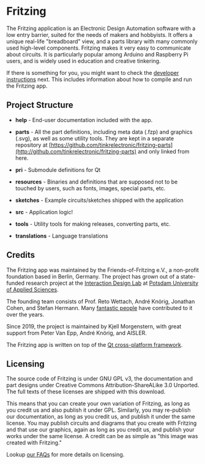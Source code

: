 # Fritzing

The Fritzing application is an Electronic Design Automation software with a low entry barrier, suited for the needs of makers and hobbyists. It offers a unique real-life "breadboard" view, and a parts library with many commonly used high-level components. Fritzing makes it very easy to communicate about circuits. It is particularly popular among Arduino and Raspberry Pi users, and is widely used in education and creative tinkering.

If there is something for you, you might want to check the [developer instructions](/build.md) next. This includes information about how to compile and run the Fritzing app.

## Project Structure

* **help** - End-user documentation included with the app. 

* **parts** - All the part definitions, including meta data (.fzp) and graphics (.svg), as well as some utility tools. They are kept in a separate repository at [https://github.com/tinkrelectronic/fritzing-parts](http://github.com/tinkrelectronic/fritzing-parts) and only linked from here.

* **pri** - Submodule definitions for Qt

* **resources** - Binaries and definitions that are supposed not to be touched by users, such as fonts, images, special parts, etc.

* **sketches** - Example circuits/sketches shipped with the application

* **src** - Application logic!

* **tools** - Utility tools for making releases, converting parts, etc.

* **translations** - Language translations

## Credits

The Fritzing app was maintained by the Friends-of-Fritzing e.V., a non-profit foundation based in Berlin, Germany. The project has grown out of a state-funded research project at the [Interaction Design Lab](http://idl.fh-potsdam.de) at [Potsdam University of Applied Sciences](http://fh-potsdam.de). 

The founding team consists of Prof. Reto Wettach, André Knörig, Jonathan Cohen, and Stefan Hermann. Many [fantastic people](http://fritzing.org/about/people/) have contributed to it over the years.

Since 2019, the project is maintained by Kjell Morgenstern, with great support from Peter Van Epp, André Knörig, and AISLER.

The Fritzing app is written on top of the [Qt cross-platform framework](http://qt-project.org).

## Licensing

The source code of Fritzing is under GNU GPL v3, the documentation and part designs under Creative Commons Attribution-ShareALike 3.0 Unported. The full texts of these licenses are shipped with this download.

This means that you can create your own variation of Fritzing, as long as you credit us and also publish it under GPL. Similarly, you may re-publish our documentation, as long as you credit us, and publish it under the same
license. You may publish circuits and diagrams that you create with Fritzing and that use our graphics, again as long as you credit us, and
publish your works under the same license.  A credit can be as simple as "this image was created with Fritzing."

Lookup [our FAQs](http://fritzing.org/faq/) for more details on licensing.
